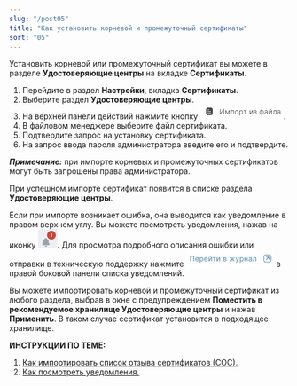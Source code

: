 ```yaml
---
slug: "/post05"
title: "Как установить корневой и промежуточный сертификаты"
sort: "05"
---
```


Установить корневой или промежуточный сертификат вы можете в разделе **Удостоверяющие центры** на вкладке **Сертификаты**. 

1. Перейдите в раздел **Настройки**, вкладка **Сертификаты**.
2. Выберите раздел **Удостоверяющие центры**.
3. На верхней панели действий нажмите кнопку ![import-from-file.jpg](./images/import-from-file.jpg "Импорт из файла").
4. В файловом менеджере выберите файл сертификата.
5. Подтвердите запрос на установку сертификата.
6. На запрос ввода пароля администратора введите его и подтвердите.

***Примечание:*** при импорте корневых и промежуточных сертификатов могут быть запрошены права администратора.

При успешном импорте сертификат появится в списке раздела **Удостоверяющие центры**.

Если при импорте возникает ошибка, она выводится как уведомление в правом верхнем углу. Вы можете посмотреть уведомления, нажав на иконку ![notifications-button.jpg](./images/notifications-button.jpg "События"). Для просмотра подробного описания ошибки или отправки в техническую поддержку нажмите ![to-log-button.jpg](./images/to-log-button.jpg "Перейти в журнал") в правой боковой панели списка уведомлений.

Вы можете импортировать корневой и промежуточный сертификат из любого раздела, выбрав в  окне с предупреждением **Поместить в рекомендуемое хранилище Удостоверяющие центры** и нажав **Применить**. В таком случае сертификат установится в подходящее хранилище.

**ИНСТРУКЦИИ ПО ТЕМЕ:**  
1. [Как импортировать список отзыва сертификатов (СОС).](https://docs.cryptoarm.ru/06-v3.2-Beta/008-certs/import-crl)  
2. [Как посмотреть уведомления.](https://docs.cryptoarm.ru/06-v3.2-Beta/007-cryptoarm/notifications)  
